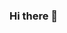 ### Hi there 👋

<!--
**nadjapereira/nadjapereira** is a ✨ _special_ ✨ repository because its `README.md` (this file) appears on your GitHub profile.

Here are some ideas to get you started:

- 🔭 I’m currently working on Estadao 💙
- 🌱 I’m currently learning Web analytics developer
- 👯 I’m looking to collaborate on free projects fight poverty
- 🤔 I’m looking for help with python and SQL
- 💬 Ask me about anything
- 📫 How to reach me: nadja@nadjapereira.com
- 😄 Pronouns: she/her
- ⚡ Fun fact: I have two beautiful kittens. 
-->
